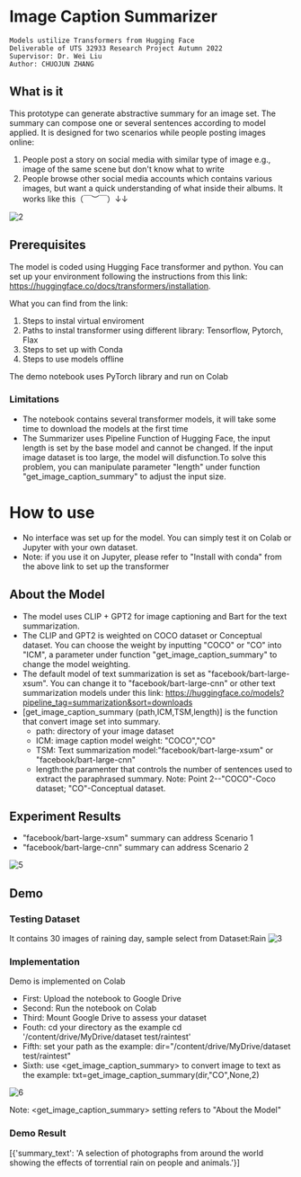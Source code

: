 # Image Caption Summarizer 
        
	Models ustilize Transformers from Hugging Face
	Deliverable of UTS 32933 Research Project Autumn 2022
	Supervisor: Dr. Wei Liu
	Author: CHUOJUN ZHANG

## What is it
This prototype can generate abstractive summary for an image set.
The summary can compose one or several sentences according to model applied.
It is designed for two scenarios while people posting images online:
1. People post a story on social media with similar type of image e.g., image of the same scene
   but don't know what to write
2. People browse other social media accounts which contains various images, but want a quick 
   understanding of what inside their albums. 
It works like this（￣︶￣）↓↓

![2](https://user-images.githubusercontent.com/104782412/198533437-02741833-a6e7-4fa2-bc57-e15243b0b3d8.jpg)
## Prerequisites
The model is coded using Hugging Face transformer and python.
You can set up your environment following the instructions from this link:
https://huggingface.co/docs/transformers/installation. 

What you can find from the link:
1. Steps to instal virtual enviroment 
2. Paths to instal transformer using different library: Tensorflow, Pytorch, Flax
3. Steps to set up with Conda
4. Steps to use models offline

The demo notebook uses PyTorch library and run on Colab
### Limitations
- The notebook contains several transformer models, it will take some time to download the models at the first time 
- The Summarizer uses Pipeline Function of Hugging Face, the input length is set by the base model and cannot be changed.
If the input image dataset is too large, the model will disfunction.To solve this problem, you can manipulate parameter "length" under function "get_image_caption_summary" to adjust the input size. 

# How to use
- No interface was set up for the model. You can simply test it on Colab or Jupyter with your own dataset.
- Note: if you use it on Jupyter, please refer to "Install with conda" from the above link to set up the transformer
## About the Model
- The model uses CLIP + GPT2 for image captioning and Bart for the text summarization. 
- The CLIP and GPT2 is weighted on COCO dataset or Conceptual dataset. You can choose the weight by inputting "COCO" or "CO" into "ICM", 
  a parameter under function "get_image_caption_summary" to change the model weighting. 
- The default model of text summarization is set as "facebook/bart-large-xsum". You can change it to "facebook/bart-large-cnn" or other text    summarization models under this link: https://huggingface.co/models?pipeline_tag=summarization&sort=downloads
- [get_image_caption_summary (path,ICM,TSM,length)] is the function that convert image set into summary.
   - path: directory of your image dataset   
   - ICM: image caption model weight: "COCO","CO"  
   - TSM: Text summarization model:"facebook/bart-large-xsum" or "facebook/bart-large-cnn" 
   - length:the paramenter that controls the number of sentences used to extract the paraphrased summary.
Note: Point 2--"COCO"-Coco dataset; "CO"-Conceptual dataset.

## Experiment Results
- "facebook/bart-large-xsum" summary can address Scenario 1
- "facebook/bart-large-cnn" summary can address Scenario 2

  
![5](https://user-images.githubusercontent.com/104782412/198614070-45cecfdc-ee00-49bb-98b8-e64784660663.jpg)

## Demo
### Testing Dataset
It contains 30 images of raining day, sample select from Dataset:Rain 
![3](https://user-images.githubusercontent.com/104782412/198552028-754be5d4-c224-4d81-a47e-623572fd5180.jpg)
### Implementation
Demo is implemented on Colab

- First: Upload the notebook to Google Drive
- Second: Run the notebook on Colab
- Third: Mount Google Drive to assess your dataset
- Fouth: cd your directory as the example cd '/content/drive/MyDrive/dataset test/raintest'
- Fifth: set your path as the example: dir="/content/drive/MyDrive/dataset test/raintest"
- Sixth: use <get_image_caption_summary> to convert image to text as the example: txt=get_image_caption_summary(dir,"CO",None,2)

![6](https://user-images.githubusercontent.com/104782412/198609030-57b2a2a3-54be-44b1-9e97-205d2df8daaf.jpg)

Note: <get_image_caption_summary> setting refers to "About the Model"
### Demo Result
[{'summary_text': 'A selection of photographs from around the world showing the effects of torrential rain on people and animals.'}]

